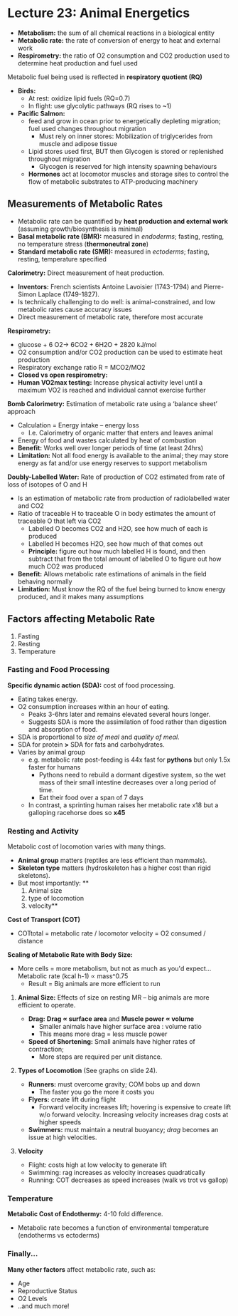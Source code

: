 # Lecture 23: Animal Energetics

* **Metabolism:** the sum of all chemical reactions in a biological entity
* **Metabolic rate:** the rate of conversion of energy to heat and external work
* **Respirometry:** the ratio of O2 consumption and CO2 production used to determine heat production and fuel used

Metabolic fuel being used is reflected in **respiratory quotient (RQ)**
* **Birds:** 
  * At rest: oxidize lipid fuels (RQ=0.7)
  * In flight: use glycolytic pathways (RQ rises to ~1)
* **Pacific Salmon:**
  * feed and grow in ocean prior to energetically depleting migration; fuel used changes throughout migration
    * Must rely on inner stores: Mobilization of triglycerides from muscle and adipose tissue
  * Lipid stores used first, BUT then Glycogen is stored or replenished throughout migration
    * Glycogen is reserved for high intensity spawning behaviours
  * **Hormones** act at locomotor muscles and storage sites to control the flow of metabolic substrates to ATP-producing machinery

## Measurements of Metabolic Rates
* Metabolic rate can be quantified by **heat production and external work** (assuming growth/biosynthesis is minimal)
* **Basal metabolic rate (BMR):** measured in *endoderms*; fasting, resting, no temperature stress (**thermoneutral zone**)
* **Standard metabolic rate (SMR):** measured in *ectoderms*; fasting, resting, temperature specified

**Calorimetry:** Direct measurement of heat production.
* **Inventors:** French scientists Antoine Lavoisier (1743-1794) and Pierre-Simon  Laplace (1749-1827).
* Is technically challenging to do well: is animal-constrained, and low metabolic rates cause accuracy issues
* Direct measurement of metabolic rate, therefore most accurate

**Respirometry:** 
* glucose + 6 O2-> 6CO2 + 6H2O + 2820 kJ/mol
* O2 consumption and/or CO2 production can be used to estimate heat production
* Respiratory exchange ratio  R = MCO2/MO2
* **Closed vs open respirometry:**
* **Human VO2max testing:** Increase physical activity level until a maximum VO2 is reached and individual cannot exercise further

**Bomb Calorimetry:** Estimation of metabolic rate using a ‘balance sheet’ approach
* Calculation = Energy intake – energy loss
  * I.e. Calorimetry of organic matter that enters and leaves animal
* Energy of food and wastes calculated by heat of combustion
* **Benefit:** Works well over longer periods of time (at least 24hrs)
* **Limitation:** Not all food energy is available to the animal; they may store energy as fat and/or use energy reserves to support metabolism

**Doubly-Labelled Water:** Rate of production of CO2 estimated from rate of loss of isotopes of O and H 
* Is an estimation of metabolic rate from production of radiolabelled water and CO2
* Ratio of traceable H to traceable O in body estimates the amount of traceable O that left via CO2
  * Labelled O becomes CO2 and H2O, see how much of each is produced
  * Labelled H becomes H2O, see how much of that comes out
  * **Principle:** figure out how much labelled H is found, and then subtract that from the total amount of labelled O to figure out how much CO2 was produced
* **Benefit:** Allows metabolic rate estimations of animals in the field behaving normally
* **Limitation:** Must know the RQ of the fuel being burned to know energy produced, and it makes many assumptions

## Factors affecting Metabolic Rate
1) Fasting
2) Resting
3) Temperature

### Fasting and Food Processing
**Specific dynamic action (SDA):** cost of food processing. 
* Eating takes energy.
* O2 consumption increases within an hour of eating.
  * Peaks 3-6hrs later and remains elevated several hours longer.
  * Suggests SDA is more the assimilation of food rather than digestion and absorption of food.
* SDA is proportional to *size of meal* and *quality of meal*.
* SDA for protein **>** SDA for fats and carbohydrates.
* Varies by animal group 
  * e.g. metabolic rate post-feeding is 44x fast for **pythons** but only 1.5x faster for humans
    * Pythons need to rebuild a dormant digestive system, so the wet mass of their small intestine decreases over a long period of time.
    * Eat their food over a span of 7 days
  * In contrast, a sprinting human raises her metabolic rate x18 but a galloping racehorse does so **x45**

### Resting and Activity
Metabolic cost of locomotion varies with many things.
* **Animal group** matters (reptiles are less efficient than mammals).
* **Skeleton type** matters (hydroskeleton has a higher cost than rigid skeletons).
* But most importantly: **
   1) Animal size
   2) type of locomotion
   3) velocity**

**Cost of Transport (COT)**
* COTtotal = metabolic rate / locomotor velocity = O2 consumed / distance

**Scaling of Metabolic Rate with Body Size:**
* More cells = more metabolism, but not as much as you'd expect... Metabolic rate (kcal h-1) ∝ mass^0.75
  * Result = Big animals are more efficient to run

1) **Animal Size:** Effects of size on resting MR – big animals are more efficient to operate.
   * **Drag:** **Drag ∝ surface area** and **Muscle power ∝ volume**
     * Smaller animals have  higher surface area : volume ratio
     * This means more drag = less muscle power
   * **Speed of Shortening:** Small animals have higher rates of contraction; 
      * More steps are required per unit distance.

2) **Types of Locomotion** (See graphs on slide 24).
   * **Runners:** must overcome gravity; COM bobs up and down
     * The faster you go the more it costs you
   * **Flyers:** create lift during flight
     * Forward velocity increases lift; hovering is expensive to create lift w/o forward velocity. Increasing velocity increases drag costs at higher speeds
   * **Swimmers:** must maintain a neutral buoyancy; *drag* becomes an issue at high velocities.

3) **Velocity**
   * Flight: costs high at low velocity to generate lift
   * Swimming: rag increases as velocity increases quadratically
   * Running: COT decreases as speed increases (walk vs trot vs gallop)

### Temperature

**Metabolic Cost of Endothermy:** 4-10 fold difference.
* Metabolic rate becomes a function of environmental temperature (endotherms vs ectoderms)

### Finally...
**Many other factors** affect metabolic rate, such as:
* Age
* Reproductive Status
* O2 Levels
* ..and much more!
